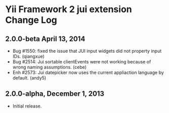 Yii Framework 2 jui extension Change Log
========================================

2.0.0-beta April 13, 2014
-------------------------

- Bug #1550: fixed the issue that JUI input widgets did not property input IDs. (qiangxue)
- Bug #2514: Jui sortable clientEvents were not working because of wrong naming assumptions. (cebe)
- Enh #2573: Jui datepicker now uses the current appliaction language by default. (andy5)

2.0.0-alpha, December 1, 2013
-----------------------------

- Initial release.

